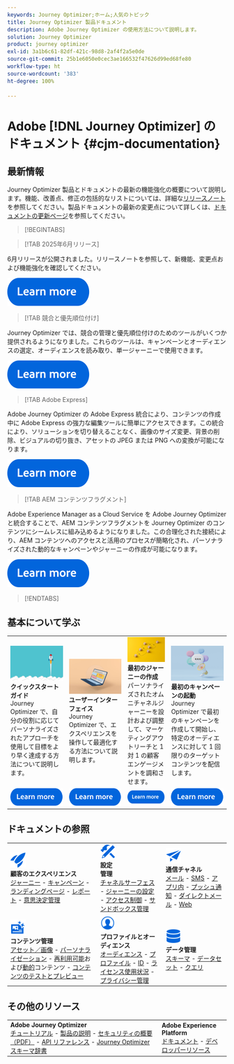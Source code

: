```yaml
---
keywords: Journey Optimizer;ホーム;人気のトピック
title: Journey Optimizer 製品ドキュメント
description: Adobe Journey Optimizer の使用方法について説明します。
solution: Journey Optimizer
product: journey optimizer
exl-id: 3a1b6c61-82df-421c-98d8-2af4f2a5e0de
source-git-commit: 25b1e6050e0cec3ae166532f47626d99ed68fe80
workflow-type: ht
source-wordcount: '383'
ht-degree: 100%

---
```


# Adobe [!DNL Journey Optimizer] のドキュメント {#cjm-documentation}

## 最新情報

Journey Optimizer 製品とドキュメントの最新の機能強化の概要について説明します。機能、改善点、修正の包括的なリストについては、詳細な[リリースノート](using/rn/release-notes.md)を参照してください。製品ドキュメントの最新の変更点について詳しくは、[ドキュメントの更新ページ](using/rn/documentation-updates.md)を参照してください。

>[!BEGINTABS]

>[!TAB 2025年6月リリース]

6月リリースが公開されました。リリースノートを参照して、新機能、変更点および機能強化を確認してください。

[![詳細情報](using/assets/do-not-localize/learn-more-button.svg)](using/rn/release-notes.md)

>[!TAB 競合と優先順位付け]

Journey Optimizer では、競合の管理と優先順位付けのためのツールがいくつか提供されるようになりました。これらのツールは、キャンペーンとオーディエンスの選定、オーディエンスを読み取り、単一ジャーニーで使用できます。

[![詳細情報](using/assets/do-not-localize/learn-more-button.svg)](using/conflict-prioritization/gs-conflict-prioritization.md)

>[!TAB Adobe Express]

Adobe Journey Optimizer の Adobe Express 統合により、コンテンツの作成中に Adobe Express の強力な編集ツールに簡単にアクセスできます。この統合により、ソリューションを切り替えることなく、画像のサイズ変更、背景の削除、ビジュアルの切り抜き、アセットの JPEG または PNG への変換が可能になります。

[![詳細情報](using/assets/do-not-localize/learn-more-button.svg)](using/integrations/express.md)

<!--
>[!TAB AI Assistant]

Immerse yourself in a hands-on experience with our [AI Assistant](../help/using/content-management/gs-generative.md) live feature preview, designed to let you explore its features firsthand and fully understand its capabilities.

[![learn more](using/assets/do-not-localize/try-it-button.svg)](https://experienceleague.adobe.com/ja/apps/journey-optimizer/ai-assistant-content-accelerator){target="_blank"}-->

>[!TAB AEM コンテンツフラグメント]

Adobe Experience Manager as a Cloud Service を Adobe Journey Optimizer と統合することで、AEM コンテンツフラグメントを Journey Optimizer のコンテンツにシームレスに組み込めるようになりました。この合理化された接続により、AEM コンテンツへのアクセスと活用のプロセスが簡略化され、パーソナライズされた動的なキャンペーンやジャーニーの作成が可能になります。

[![詳細情報](using/assets/do-not-localize/learn-more-button.svg)](using/integrations/aem-fragments.md)


>[!ENDTABS]

## 基本について学ぶ

<table style="table-layout:fixed">
  <tr style="border: 0;">
    <td>
    <a href="using/start/quick-start.md"><img src="using/assets/do-not-localize/start-quick.png"></a>
    <div><strong>クイックスタートガイド</strong><br/>Journey Optimizer で、自分の役割に応じてパーソナライズされたアプローチを使用して目標をより早く達成する方法について説明します。</div>
    </td>
    <td>
    <a href="using/start/user-interface.md"><img src="using/assets/do-not-localize/start-interface.jpeg"></a>
    <div><strong>ユーザーインターフェイス</strong><br/>Journey Optimizer で、エクスペリエンスを操作して最適化する方法について説明します。</div>
    </td>
    <td>
    <a href="using/building-journeys/journey-gs.md"><img src="using/assets/do-not-localize/start-journey.jpeg"></a>
    <div><strong>最初のジャーニーの作成</strong><br/>パーソナライズされたオムニチャネルジャーニーを設計および調整して、マーケティングアウトリーチと 1 対 1 の顧客エンゲージメントを調和させます。 
    </div>
    </td>
    <td>
    <a href="using/campaigns/create-campaign.md"><img src="using/assets/do-not-localize/start-campaign.jpeg"></a>
    <div><strong>最初のキャンペーンの起動</strong><br/>Journey Optimizer で最初のキャンペーンを作成して開始し、特定のオーディエンスに対して 1 回限りのターゲットコンテンツを配信します。</div>
    </td>
  </tr>
  <tr style="border: 0;">
    <td align="center"><a href="using/start/quick-start.md"><img src="using/assets/do-not-localize/learn-more-button.svg"></a></td>
    <td align="center"><a href="using/start/user-interface.md"><img src="using/assets/do-not-localize/learn-more-button.svg"></a></td>
    <td align="center"><a href="using/building-journeys/journey-gs.md"><img src="using/assets/do-not-localize/learn-more-button.svg"></a></td>
    <td align="center"><a href="using/campaigns/create-campaign.md"><img src="using/assets/do-not-localize/learn-more-button.svg"></a></td>
    </tr>
</table>

## ドキュメントの参照

<table style="table-layout:auto">
  <tr style="border: 0;">
    <td>
      <img src="using/assets/do-not-localize/icon-quick-start.svg" width="35px"><br/>
      <strong>顧客のエクスペリエンス</strong><br/><a href="using/building-journeys/journey.md">ジャーニー</a> - <a href="using/campaigns/get-started-with-campaigns.md">キャンペーン</a> - <a href="using/landing-pages/get-started-lp.md">ランディングページ</a> - <a href="using/reports/live-report.md">レポート</a> - <a href="using/offers/get-started/starting-offer-decisioning.md">意思決定管理</a>
    </td>
    <td>
      <img src="using/assets/do-not-localize/icon-configure.svg" width="35px"><br/>
      <strong>設定<br/>管理</strong><br/><a href="using/configuration/channel-surfaces.md">チャネルサーフェス</a> - <a href="using/configuration/about-data-sources-events-actions.md">ジャーニーの設定</a> - <a href="using/administration/permissions-overview.md">アクセス制御</a> - <a href="using/administration/sandboxes.md">サンドボックス管理</a>
    </td>
    <td>
      <img src="using/assets/do-not-localize/icon-campaign.svg" width="35px"><br/>
      <strong>通信チャネル</strong><br/><a href="using/email/get-started-email.md">メール</a> - <a href="using/sms/get-started-sms.md">SMS</a> - <a href="using/in-app/get-started-in-app.md">アプリ内</a> - <a href="using/push/get-started-push.md">プッシュ通知</a> - <a href="using/direct-mail/get-started-direct-mail.md">ダイレクトメール</a> - <a href="using/web/get-started-web.md">Web</a>
    </td>
  </tr>
  <tr style="border: 0;">
    <td>
      <img src="using/assets/do-not-localize/icon-content.svg" width="35px"><br/>
      <strong>コンテンツ管理</strong><br/><a href="using/integrations/assets.md">アセット／画像</a> - <a href="using/personalization/personalize.md">パーソナライゼーション</a> - <a href="using/content-management/content-templates.md">再利用可能</a>および<a href="using/personalization/dynamic-content.md">動的</a>コンテンツ - <a href="using/content-management/preview-test.md">コンテンツのテストとプレビュー</a>
    </td>
    <td>
      <img src="using/assets/do-not-localize/icon_profile-audience.svg" width="35px"><br/>
      <strong>プロファイルとオーディエンス</strong><br/><a href="using/audience/about-audiences.md">オーディエンス</a> - <a href="using/audience/get-started-profiles.md">プロファイル</a> - <a href="using/audience/get-started-identity.md">ID</a> - <a href="using/audience/license-usage.md">ライセンス使用状況</a> - <a href="using/privacy/get-started-privacy.md">プライバシー管理</a>
    </td>
    <td>
      <img src="using/assets/do-not-localize/icon-data.svg" width="35px"><br/>
      <strong>データ管理</strong><br/><a href="using/data/get-started-schemas.md">スキーマ</a> - <a href="using/data/get-started-datasets.md">データセット</a> - <a href="using/data/get-started-queries.md">クエリ</a>
    </td>
  </tr>
</table>

## その他のリソース

<table style="table-layout:fixed"><tr style="border: 0;">
<td><strong>Adobe Journey Optimizer</strong><br/>
<a href="https://experienceleague.adobe.com/docs/journey-optimizer-learn/tutorials/overview.html?lang=ja" target="_blank">チュートリアル</a> - <a href="https://helpx.adobe.com/jp/legal/product-descriptions/adobe-journey-optimizer.html" target="_blank">製品の説明</a> - <a href="https://www.adobe.com/content/dam/cc/en/security/pdfs/AJO_SecurityOverview.pdf" target="_blank">セキュリティの概要（PDF）</a> - <a href="https://developer.adobe.com/journey-optimizer-apis/" target="_blank">API リファレンス</a> - <a href="https://experienceleague.adobe.com/tools/ajo-schemas/schema-dictionary.html?lang=ja" target="_blank">Journey Optimizer スキーマ辞書</a>

</td>
<td><strong>Adobe Experience Platform</strong><br/>
<a href="https://experienceleague.adobe.com/docs/experience-platform/landing/home.html?lang=ja" target="_blank">ドキュメント</a> - <a href="https://www.adobe.com/jp/experience-platform/documentation-and-developer-resources.html" target="_blank">デベロッパーリソース</a>
</td>
</tr></table>

<!--table style="table-layout:auto"><tr style="border: 0;"><td><img src="using/assets/do-not-localize/newsletter.png"></td><td>
<b>Stay informed and elevate your Adobe Journey Optimizer experience!</b><br/>Sign up for our quarterly newsletter. Gain exclusive access to the latest product updates, captivating stories, real-world use cases, valuable tips, and more – all delivered directly to your inbox every quarter. <a href="https://www.adobe.com/subscription/Adobe_Journey_Optimizer_NL.html">Sign up today!</a></td></tr></table-->
